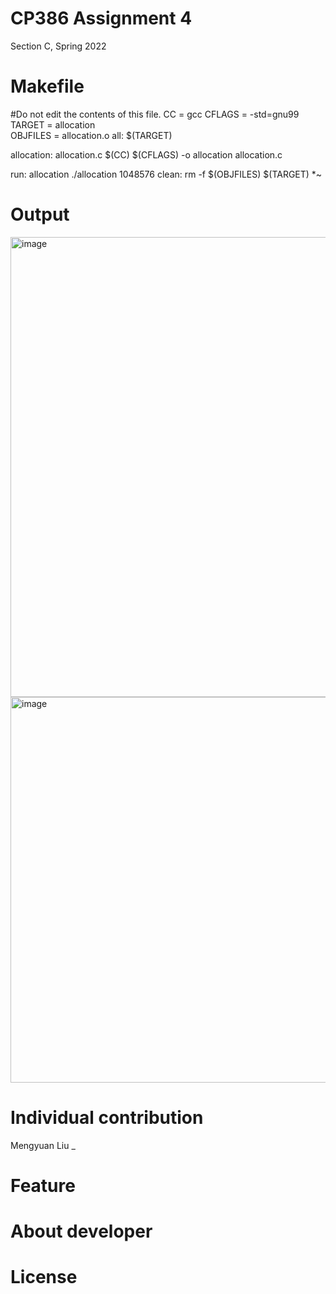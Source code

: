 CP386 Assignment 4 
==================
Section C, Spring 2022

Makefile
========
#Do not edit the contents of this file.
CC = gcc
CFLAGS = -std=gnu99
TARGET = allocation  
OBJFILES = allocation.o
all: $(TARGET)

allocation: allocation.c
	$(CC) $(CFLAGS) -o allocation allocation.c
	
run: allocation
	./allocation 1048576
clean:
	rm -f $(OBJFILES) $(TARGET) *~ 
  
 Output
 ======
<img width="736" alt="image" src="https://user-images.githubusercontent.com/84728523/180583992-43e5a589-909e-49b0-a16b-58936f236606.png">
<img width="617" alt="image" src="https://user-images.githubusercontent.com/84728523/180584008-7cc969a9-f4d0-441d-ac75-ca0462c7b374.png">

Individual contribution
=======================
Mengyuan Liu
_

Feature
====

About developer
======

License
=======

